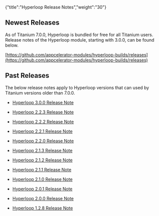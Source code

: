 {"title":"Hyperloop Release Notes","weight":"30"}

## Newest Releases

As of Titanium 7.0.0, Hyperloop is bundled for free for all Titanium users. Release notes of the Hyperloop module, starting with 3.0.0, can be found below.

[https://github.com/appcelerator-modules/hyperloop-builds/releases](https://github.com/appcelerator-modules/hyperloop-builds/releases)

## Past Releases

The below release notes apply to Hyperloop versions that can used by Titanium versions older than 7.0.0.

* [Hyperloop 3.0.0 Release Note](/docs/appc/Titanium_SDK/Titanium_SDK_Guide/Hyperloop/Hyperloop_Release_Notes/Hyperloop_3.0.0_Release_Note/)

* [Hyperloop 2.2.3 Release Note](/docs/appc/Titanium_SDK/Titanium_SDK_Guide/Hyperloop/Hyperloop_Release_Notes/Hyperloop_2.2.3_Release_Note/)

* [Hyperloop 2.2.2 Release Note](/docs/appc/Titanium_SDK/Titanium_SDK_Guide/Hyperloop/Hyperloop_Release_Notes/Hyperloop_2.2.2_Release_Note/)

* [Hyperloop 2.2.1 Release Note](/docs/appc/Titanium_SDK/Titanium_SDK_Guide/Hyperloop/Hyperloop_Release_Notes/Hyperloop_2.2.1_Release_Note/)

* [Hyperloop 2.2.0 Release Note](/docs/appc/Titanium_SDK/Titanium_SDK_Guide/Hyperloop/Hyperloop_Release_Notes/Hyperloop_2.2.0_Release_Note/)

* [Hyperloop 2.1.3 Release Note](/docs/appc/Titanium_SDK/Titanium_SDK_Guide/Hyperloop/Hyperloop_Release_Notes/Hyperloop_2.1.3_Release_Note/)

* [Hyperloop 2.1.2 Release Note](/docs/appc/Titanium_SDK/Titanium_SDK_Guide/Hyperloop/Hyperloop_Release_Notes/Hyperloop_2.1.2_Release_Note/)

* [Hyperloop 2.1.1 Release Note](/docs/appc/Titanium_SDK/Titanium_SDK_Guide/Hyperloop/Hyperloop_Release_Notes/Hyperloop_2.1.1_Release_Note/)

* [Hyperloop 2.1.0 Release Note](/docs/appc/Titanium_SDK/Titanium_SDK_Guide/Hyperloop/Hyperloop_Release_Notes/Hyperloop_2.1.0_Release_Note/)

* [Hyperloop 2.0.1 Release Note](/docs/appc/Titanium_SDK/Titanium_SDK_Guide/Hyperloop/Hyperloop_Release_Notes/Hyperloop_2.0.1_Release_Note/)

* [Hyperloop 2.0.0 Release Note](/docs/appc/Titanium_SDK/Titanium_SDK_Guide/Hyperloop/Hyperloop_Release_Notes/Hyperloop_2.0.0_Release_Note/)

* [Hyperloop 1.2.8 Release Note](/docs/appc/Titanium_SDK/Titanium_SDK_Guide/Hyperloop/Hyperloop_Release_Notes/Hyperloop_1.2.8_Release_Note/)
